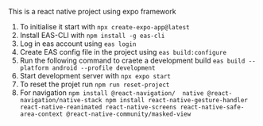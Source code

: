 This is a react native project using expo framework
1. To initialise it start with `npx create-expo-app@latest`
2. Install EAS-CLI with `npm install -g eas-cli`
3. Log in eas account using `eas login`
4. Create EAS config file in the project using `eas build:configure`
5. Run the following command to craete a development build `eas build --platform android --profile development`
6. Start development server with `npx expo start`
7. To reset the projet run `npm run reset-project`
8. For navigation `npm install @react-navigation/  native @react-navigation/native-stack
    npm install react-native-gesture-handler react-native-reanimated react-native-screens react-native-safe-area-context @react-native-community/masked-view
    `

